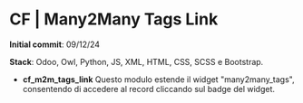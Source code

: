 # CF | Many2Many Tags Link

**Initial commit**: 09/12/24

**Stack**: Odoo, Owl, Python, JS, XML, HTML, CSS, SCSS e Bootstrap.

- **cf_m2m_tags_link** Questo modulo estende il widget "many2many_tags", consentendo di accedere al record cliccando sul
  badge del widget.